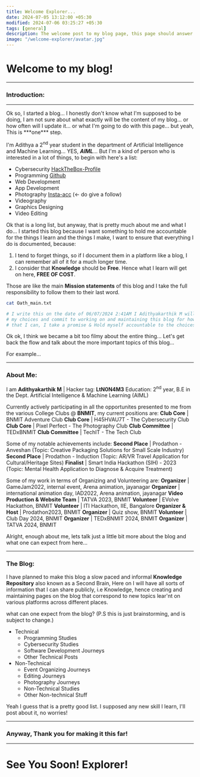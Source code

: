 ```yaml
---
title: Welcome Explorer...
date: 2024-07-05 13:12:00 +05:30
modified: 2024-07-06 03:25:27 +05:30
tags: [general]
description: The welcome post to my blog page, this page should answer all your questions about what this blog is about and what exactly you will get to see on my blog!
image: "/welcome-explorer/avatar.jpg"
---
```


# Welcome to my blog!

<hr>

### Introduction:
<hr>
Ok so, I started a blog... I honestly don't know what I'm supposed to be doing, I am not sure about what exactly will be the content of my blog... or how often will I update it... or what I'm going to do with this page... but yeah, This is ***one*** step.  

I'm Adithya a 2<sup>nd</sup> year student in the department of Artificial Intelligence and Machine Learning... YES, ***AIML***... But I'm a kind of person who is interested in a lot of things, to begin with here's a list:  
- Cybersecurity [HackTheBox-Profile](https://app.hackthebox.com/profile/1997337)  
- Programming [Github](https://github.com/captainion2119)  
- Web Development 
- App Development 
- Photography [Insta-acc](http://instagram.com/voy_with_adi) (<- do give a follow)  
- Videography  
- Graphics Designing  
- Video Editing  

Ok that is a long list, but anyway, that is pretty much about me and what I do... I started this blog because I want something to hold me accountable for the things I learn and the things I make, I want to ensure that everything I do is documented, because:
1. I tend to forget things, so if I document them in a platform like a blog, I can remember all of it for a much longer time.
2. I consider that **Knowledge** should be **Free**. Hence what I learn will get on here, **FREE OF COST**.

Those are like the main <strong>Mission statements</strong> of this blog and I take the full responsibility to follow them to their last word.

```bash
cat Oath_main.txt

# I write this on the date of 06/07/2024 2:41AM I Adithyakarthik M will hold by
# my choices and commit to working on and maintaining this blog for how ever long
# that I can, I take a promise & Hold myself accountable to the choices I have made.

```

Ok ok, I think we became a bit too filmy about the entire thing... Let's get back the flow and talk about the more important topics of this blog...

For example...

<hr>

### About Me:

I am **Adithyakarthik M** | Hacker tag: **LtN0N4M3**
Education: 2<sup>nd</sup> year, B.E in the Dept. Artificial Intelligence & Machine Learning (AIML)

Currently actively participating in all the opportunites presented to me from the various College Clubs @ **BNMIT**, my current positions are:
**Club Core** | BNMIT Adventure Club
**Club Core** | H45HVAU7T - The Cybersecurity Club
**Club Core** | Pixel Perfect - The Photography Club
**Club Committee** | TEDxBNMIT
**Club Committee** | TechIT - The Tech Club

Some of my notable achievements include:
**Second Place** | Prodathon - Anveshan (Topic: Creative Packaging Solutions for Small Scale Industry)
**Second Place** | Prodathon - Induction (Topic: AR/VR Travel Application for Cultural/Heritage Sites)
**Finalist** | Smart India Hackathon (SIH) - 2023 (Topic: Mental Health Application to Diagnose & Acquire Treatment)

Some of my work in terms of Organizing and Volunteering are:
**Organizer** | GameJam2022, internal event, Arena animation, jayanagar 
**Organizer** | international animation day, IAD2022, Arena animation, jayanagar
**Video Production & Website Team** | TATVA 2023, BNMIT
**Volunteer** | EVolve Hackathon, BNMIT
**Volunteer** | ITI Hackathon, IIE, Bangalore
**Organizer & Host** | Prodathon2023, BNMIT 
**Organizer** | Quiz show, BNMIT
**Volunteer** | Club Day 2024, BNMIT
**Organizer** | TEDxBNMIT 2024, BNMIT
**Organizer** | TATVA 2024, BNMIT

Alright, enough about me, lets talk just a little bit more about the blog and what one can expect from here...

<hr>

### The Blog:
I have planned to make this blog a slow paced and informal <strong>Knowledge Repository</strong> also known as a <a herf="https://www.buildingasecondbrain.com/"  target="_blank" rel="noopener">Second Brain</a>, Here on I will have all sorts of information that I can share publicly, i.e Knowledge, hence creating and maintaining pages on the blog that correspond to new topics lear'nt on various platforms across different places.

what can one expect from the blog?
(P.S this is just brainstorming, and is subject to change.)
- Technical
    - Programming Studies
    - Cybersecurity Studies
    - Software Development Journeys
    - Other Technical Posts
- Non-Technical
    - Event Organizing Journeys
    - Editing Journeys
    - Photography Journeys
    - Non-Technical Studies
    - Other Non-technical Stuff

Yeah I guess that is a pretty good list. I supposed any new skill I learn, I'll post about it, no worries!

<hr>

### Anyway, Thank you for making it this far!

<hr>

# See You Soon! Explorer!